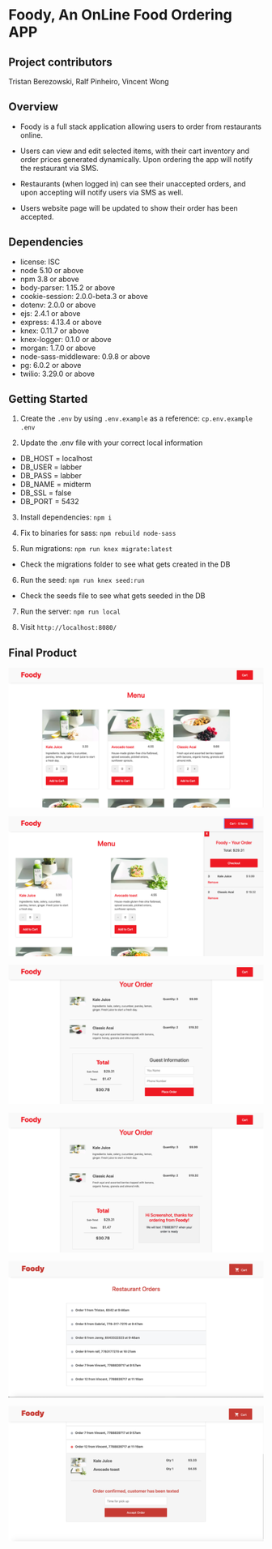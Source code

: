 # Foody, An OnLine Food Ordering APP

## Project contributors

Tristan Berezowski, Ralf Pinheiro, Vincent Wong

## Overview

- Foody is a full stack application allowing users to order from restaurants online.

- Users can view and edit selected items, with their cart inventory and order prices generated dynamically. Upon ordering the app will notify the restaurant via SMS.

- Restaurants (when logged in) can see their unaccepted orders, and upon accepting will notify users via SMS as well.

- Users website page will be updated to show their order has been accepted.

## Dependencies

- license: ISC
- node 5.10 or above
- npm 3.8 or above
- body-parser: 1.15.2 or above
- cookie-session: 2.0.0-beta.3 or above
- dotenv: 2.0.0 or above
- ejs: 2.4.1 or above
- express: 4.13.4 or above
- knex: 0.11.7 or above
- knex-logger: 0.1.0 or above
- morgan: 1.7.0 or above
- node-sass-middleware: 0.9.8 or above
- pg: 6.0.2 or above
- twilio: 3.29.0 or above

## Getting Started

1. Create the `.env` by using `.env.example` as a reference: `cp.env.example .env`

2. Update the .env file with your correct local information

- DB_HOST = localhost
- DB_USER = labber
- DB_PASS = labber
- DB_NAME = midterm
- DB_SSL = false
- DB_PORT = 5432

3. Install dependencies: `npm i`

4. Fix to binaries for sass: `npm rebuild node-sass`

5. Run migrations: `npm run knex migrate:latest`

- Check the migrations folder to see what gets created in the DB

6. Run the seed: `npm run knex seed:run`

- Check the seeds file to see what gets seeded in the DB

7. Run the server: `npm run local`

8. Visit `http://localhost:8080/`

## Final Product

![alt text](/public/images/home_index_url.png "Foody Menu")

![alt text](/public/images/home_index_cart.png "Cart")

![alt text](/public/images/order_url.png "Order Details")

![alt text](/public/images/order_submit_url.png "Order Submission")

![alt text](/public/images/restaurant_order_list.png "Restaurant Order List")

![alt text](/public/images/restauran_order_detail.png "Restaurant Order Details")
